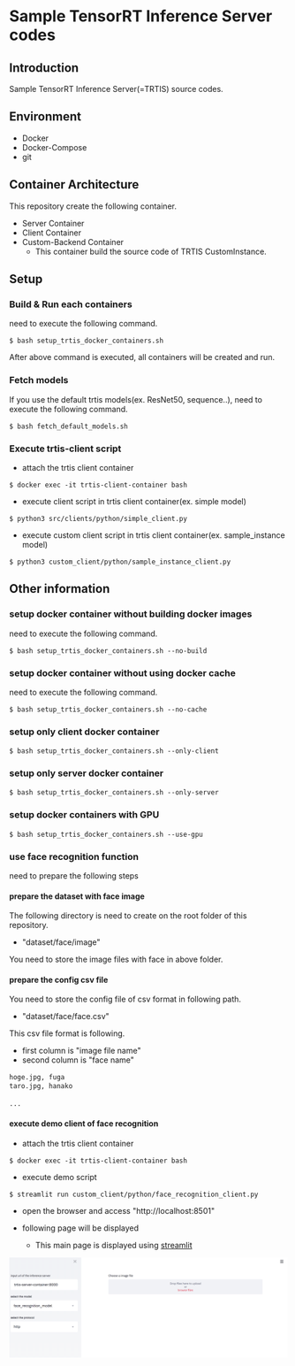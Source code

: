 # Sample TensorRT Inference Server codes

## Introduction

Sample TensorRT Inference Server(=TRTIS) source codes.

## Environment

* Docker
* Docker-Compose
* git

## Container Architecture

This repository create the following container.

* Server Container
* Client Container
* Custom-Backend Container
    * This container build the source code of TRTIS CustomInstance.

## Setup

### Build & Run each containers

need to execute the following command.
```
$ bash setup_trtis_docker_containers.sh
```

After above command is executed, all containers will be created and run.

### Fetch models

If you use the default trtis models(ex. ResNet50, sequence..), need to execute the following command.
```
$ bash fetch_default_models.sh
```

### Execute trtis-client script

* attach the trtis client container
```
$ docker exec -it trtis-client-container bash
```

* execute client script in trtis client container(ex. simple model)
```
$ python3 src/clients/python/simple_client.py
```

* execute custom client script in trtis client container(ex. sample_instance model)
```
$ python3 custom_client/python/sample_instance_client.py
```

## Other information

### setup docker container without building docker images

need to execute the following command.
```
$ bash setup_trtis_docker_containers.sh --no-build
```

### setup docker container without using docker cache

need to execute the following command.
```
$ bash setup_trtis_docker_containers.sh --no-cache
```

### setup only client docker container

```
$ bash setup_trtis_docker_containers.sh --only-client
```

### setup only server docker container

```
$ bash setup_trtis_docker_containers.sh --only-server
```

### setup docker containers with GPU

```
$ bash setup_trtis_docker_containers.sh --use-gpu
```

### use face recognition function

need to prepare the following steps

#### prepare the dataset with face image

The following directory is need to create on the root folder of this repository.

* "dataset/face/image"

You need to store the image files with face in above folder.

#### prepare the config csv file

You need to store the config file of csv format in following path.

* "dataset/face/face.csv"

This csv file format is following.

* first column is "image file name"
* second column is "face name"


```
hoge.jpg, fuga
taro.jpg, hanako

...

```

#### execute demo client of face recognition

* attach the trtis client container
```
$ docker exec -it trtis-client-container bash
```

* execute demo script
```
$ streamlit run custom_client/python/face_recognition_client.py
```

* open the browser and access "http://localhost:8501"

* following page will be displayed
  * This main page is displayed using [streamlit](https://github.com/streamlit/streamlit)

![face recognition main page](document/image/face_recognition_main.png)
